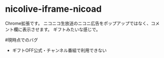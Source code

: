 # nicolive-iframe-nicoad
Chrome拡張です。
ニコニコ生放送のニコニ広告をポップアップではなく、コメント欄に表示させます。
ギフトみたいな感じで。

#現時点でのバグ
 - ギフトOFF公式・チャンネル番組で利用できない
